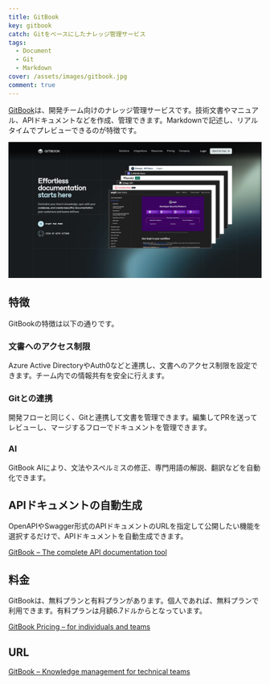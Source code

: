 ```yaml
---
title: GitBook
key: gitbook
catch: Gitをべースにしたナレッジ管理サービス
tags:
  - Document
  - Git
  - Markdown
cover: /assets/images/gitbook.jpg
comment: true
---
```


[GitBook](https://www.gitbook.com/)は、開発チーム向けのナレッジ管理サービスです。技術文書やマニュアル、APIドキュメントなどを作成、管理できます。Markdownで記述し、リアルタイムでプレビューできるのが特徴です。

[![GitBookのWebサイト](/assets/images/gitbook.jpg)](https://www.gitbook.com/)

<!--more-->

## 特徴

GitBookの特徴は以下の通りです。

### 文書へのアクセス制限

Azure Active DirectoryやAuth0などと連携し、文書へのアクセス制限を設定できます。チーム内での情報共有を安全に行えます。

### Gitとの連携

開発フローと同じく、Gitと連携して文書を管理できます。編集してPRを送ってレビューし、マージするフローでドキュメントを管理できます。

### AI

GitBook AIにより、文法やスペルミスの修正、専門用語の解説、翻訳などを自動化できます。

## APIドキュメントの自動生成

OpenAPIやSwagger形式のAPIドキュメントのURLを指定して公開したい機能を選択するだけで、APIドキュメントを自動生成できます。

[GitBook – The complete API documentation tool](https://www.gitbook.com/solutions/api)

## 料金

GitBookは、無料プランと有料プランがあります。個人であれば、無料プランで利用できます。有料プランは月額6.7ドルからとなっています。

[GitBook Pricing – for individuals and teams](https://www.gitbook.com/pricing)

## URL

[GitBook – Knowledge management for technical teams](https://www.gitbook.com/)
